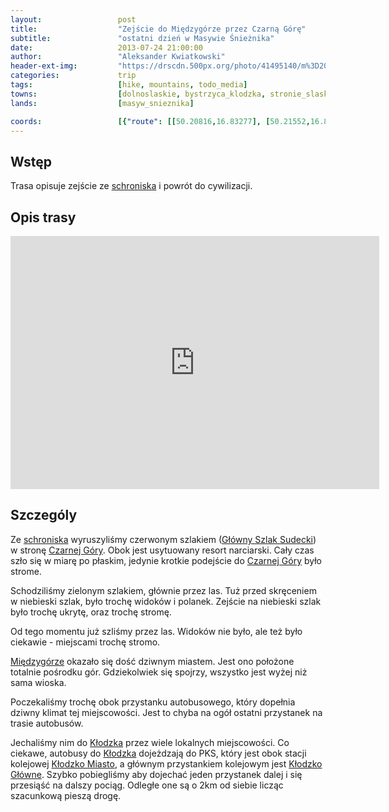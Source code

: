 ```yaml
---
layout:                 post
title:                  "Zejście do Międzygórze przez Czarną Górę"
subtitle:               "ostatni dzień w Masywie Śnieżnika"
date:                   2013-07-24 21:00:00
author:                 "Aleksander Kwiatkowski"
header-ext-img:         "https://drscdn.500px.org/photo/41495140/m%3D2048/d63e6ac9124d094d1d38d9abe41b042f"
categories:             trip
tags:                   [hike, mountains, todo_media]
towns:                  [dolnoslaskie, bystrzyca_klodzka, stronie_slaskie]
lands:                  [masyw_snieznika]

coords:                 [{"route": [[50.20816,16.83277], [50.21552,16.83552], [50.24786,16.81406], [50.25181,16.80479], [50.24434,16.78325], [50.22837,16.76514]], "type": "hike"}, {"route": [[50.22852,16.76361], [50.22939,16.73838], [50.21676,16.70233], [50.20798,16.65117]], "type": "bus"}]
---
```


[wiki-masyw-snieznika]:         https://pl.wikipedia.org/wiki/Masyw_%C5%9Anie%C5%BCnika
[wiki-klodzko]:                 https://pl.wikipedia.org/wiki/K%C5%82odzko
[wiki-schronisko]:              https://pl.wikipedia.org/wiki/Schronisko_PTTK_%E2%80%9ENa_%C5%9Anie%C5%BCniku%E2%80%9D
[wiki-snieznik]:                https://pl.wikipedia.org/wiki/%C5%9Anie%C5%BCnik_(g%C3%B3ra)
[wiki-niedzwiedzia]:            https://pl.wikipedia.org/wiki/Jaskinia_Nied%C5%BAwiedzia_(Sudety)
[wiki-kletno]:                  https://pl.wikipedia.org/wiki/Kletno
[wiki-kopalnia-uranu]:          https://pl.wikipedia.org/wiki/Kopaliny_(kopalnia_uranu)
[wiki-gss]:                     https://pl.wikipedia.org/wiki/G%C5%82%C3%B3wny_Szlak_Sudecki
[wiki-czarna-gora]:             https://pl.wikipedia.org/wiki/Czarna_G%C3%B3ra_(Masyw_%C5%9Anie%C5%BCnika)
[wiki-miedzygorze]:             https://pl.wikipedia.org/wiki/Mi%C4%99dzyg%C3%B3rze_(wojew%C3%B3dztwo_dolno%C5%9Bl%C4%85skie)
[wiki-klodzko-miasto]:          https://pl.wikipedia.org/wiki/K%C5%82odzko_Miasto
[wiki-klodzko-glowne]:          https://pl.wikipedia.org/wiki/K%C5%82odzko_G%C5%82%C3%B3wne

Wstęp
-----

Trasa opisuje zejście ze [schroniska][wiki-schronisko] i powrót do cywilizacji.

Opis trasy
----------

<iframe height='405' width='590' frameborder='0' allowtransparency='true' scrolling='no' src='https://www.strava.com/activities/334987411/embed/816f4500ab3eec472512f5bd452b87163800c19e'></iframe>

Szczególy
---------

Ze [schroniska][wiki-schronisko] wyruszyliśmy czerwonym szlakiem ([Główny Szlak Sudecki][wiki-gss])
w stronę [Czarnej Góry][wiki-czarna-gora]. Obok jest usytuowany resort narciarski. Cały czas szło się w miarę
po płaskim, jedynie krotkie podejście do [Czarnej Góry][wiki-czarna-gora] było strome.

Schodziliśmy zielonym szlakiem, głównie przez las. Tuż przed skręceniem w niebieski szlak, było trochę
widoków i polanek. Zejście na niebieski szlak było trochę ukrytę, oraz trochę stromę.

Od tego momentu już szliśmy przez las. Widoków nie było, ale też było ciekawie - miejscami trochę stromo.

[Międzygórze][wiki-miedzygorze] okazało się dość dziwnym miastem. Jest ono położone totalnie pośrodku gór.
Gdziekolwiek się spojrzy, wszystko jest wyżej niż sama wioska.

Poczekaliśmy trochę obok przystanku autobusowego, który dopełnia dziwny klimat tej miejscowości. Jest to
chyba na ogół ostatni przystanek na trasie autobusów.

Jechaliśmy nim do [Kłodzka][wiki-klodzko] przez wiele lokalnych miejscowości. Co ciekawe, autobusy
do [Kłodzka][wiki-klodzko] dojeżdzają do PKS, który jest obok stacji kolejowej
[Kłodzko Miasto][wiki-klodzko-miasto], a głównym przystankiem kolejowym jest
[Kłodzko Główne][wiki-klodzko-glowne]. Szybko pobiegliśmy aby dojechać jeden przystanek dalej i
się przesiąść na dalszy pociąg. Odległe one są o 2km od siebie licząc szacunkową pieszą drogę.
